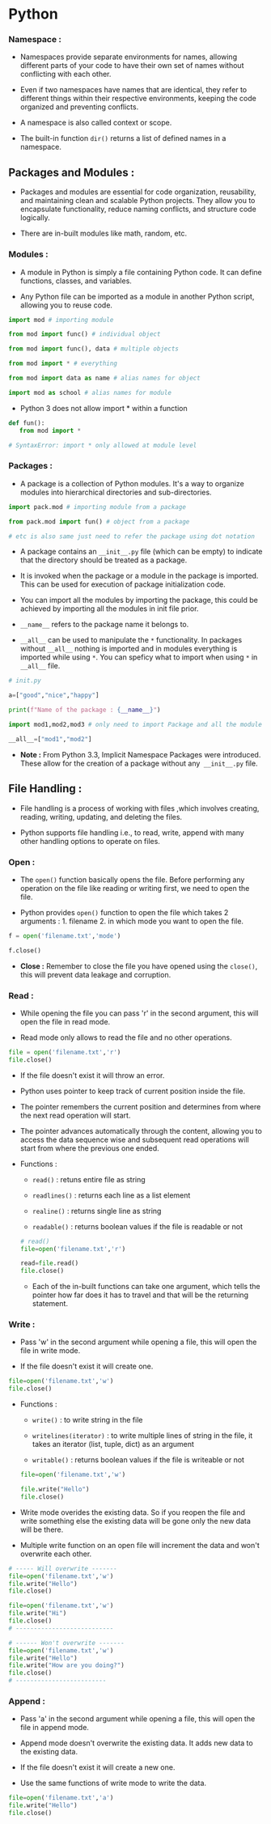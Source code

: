 # Python

### Namespace :

   - Namespaces provide separate environments for names, allowing different parts of your code to have their own set of names without conflicting with each other. 

   - Even if two namespaces have names that are identical, they refer to different things within their respective environments, keeping the code organized and preventing conflicts.

   - A namespace is also called context or scope.

   - The built-in function `dir()` returns a list of defined names in a namespace.

## Packages and Modules :

- Packages and modules are essential for code organization, reusability, and maintaining clean and scalable Python projects. They allow you to encapsulate functionality, reduce naming conflicts, and structure code logically.

- There are in-built modules like math, random, etc.

### Modules :

   - A module in Python is simply a file containing Python code. It can define functions, classes, and variables. 
   
   - Any Python file can be imported as a module in another Python script, allowing you to reuse code.

   ```python
   import mod # importing module
   
   from mod import func() # individual object
   
   from mod import func(), data # multiple objects
   
   from mod import * # everything
   
   from mod import data as name # alias names for object
   
   import mod as school # alias names for module

   ```

   - Python 3 does not allow import * within a function

   ```python
   def fun():
      from mod import *

   # SyntaxError: import * only allowed at module level
   ```

### Packages :

   - A package is a collection of Python modules. It's a way to organize modules into hierarchical directories and sub-directories. 
   
   ```python
   import pack.mod # importing module from a package

   from pack.mod import fun() # object from a package

   # etc is also same just need to refer the package using dot notation
   ```
   
   - A package contains an `__init__.py` file (which can be empty) to indicate that the directory should be treated as a package.

   - It is invoked when the package or a module in the package is imported. This can be used for execution of package initialization code.

   - You can import all the modules by importing the package, this could be achieved by importing all the modules in init file prior. 

   - `__name__` refers to the package name it belongs to.

   - `__all__` can be used to manipulate the `*` functionality. In packages without `__all__` nothing is imported and in modules everything is imported while using `*`. You can speficy what to import when using `*` in `__all__` file.

   ```python
   # init.py

   a=["good","nice","happy"]

   print(f"Name of the package : {__name__}")

   import mod1,mod2,mod3 # only need to import Package and all the module inside it will be imported

   __all__=["mod1","mod2"]
   
   ```

   - **Note :** From Python 3.3, Implicit Namespace Packages were introduced. These allow for the creation of a package without any` __init__.py` file.

## File Handling :

- File handling is a process of working with files ,which involves creating, reading, writing, updating, and deleting the files.

- Python supports file handling i.e., to read, write, append with many other handling options to operate on files.

### Open : 

   - The `open()` function basically opens the file. Before performing any operation on the file like reading or writing first, we need to open the file.

   - Python provides `open()` function to open the file which takes 2 arguments : 1. filename 2. in which mode you want to open the file.

   ```python
   f = open('filename.txt','mode')

   f.close()
   ```

- **Close :** Remember to close the file you have opened using the `close()`, this will prevent data leakage and corruption.

### Read :

   - While opening the file you can pass 'r' in the second argument, this will open the file in read mode.

   - Read mode only allows to read the file and no other operations.

   ```python
   file = open('filename.txt','r')
   file.close()
   ```

   - If the file doesn't exist it will throw an error.

   - Python uses pointer to keep track of current position inside the file.

   - The pointer remembers the current position and determines from where the next read operation will start.

   - The pointer advances automatically through the content, allowing you to access the data sequence wise and subsequent read operations will start from where the previous one ended.

   - Functions :

      - `read()` : retuns entire file as string

      - `readlines()` : returns each line as a list element

      - `realine()` : returns single line as string

      - `readable()` : returns boolean values if the file is readable or not

      ```python
      # read()
      file=open('filename.txt','r')
      
      read=file.read()
      file.close()
      ```

      - Each of the in-built functions can take one argument, which tells the pointer how far does it has to travel and that will be the returning statement.

### Write :

- Pass 'w' in the second argument while opening a file, this will open the file in write mode.

- If the file doesn't exist it will create one.

```python
file=open('filename.txt','w')
file.close()
```

- Functions :

   - `write()` : to write string in the file

   - `writelines(iterator)` : to write multiple lines of string in the file, it takes an iterator (list, tuple, dict) as an argument

   - `writable()` : returns boolean values if the file is writeable or not

   ```python
   file=open('filename.txt','w')
   
   file.write("Hello")
   file.close()
   ```

- Write mode overides the existing data. So if you reopen the file and write something else the existing data will be gone only the new data will be there.

- Multiple write function on an open file will increment the data and won't overwrite each other.

```python
# ----- Will overwrite -------
file=open('filename.txt','w')
file.write("Hello")
file.close()

file=open('filename.txt','w')
file.write("Hi")
file.close()
# ---------------------------

# ------ Won't overwrite -------
file=open('filename.txt','w')
file.write("Hello")
file.write("How are you doing?")
file.close()
# -------------------------
```

### Append :

- Pass 'a' in the second argument while opening a file, this will open the file in append mode.

- Append mode doesn't overwrite the existing data. It adds new data to the existing data.

- If the file doesn't exist it will create a new one.

- Use the same functions of write mode to write the data.

```python
file=open('filename.txt','a')
file.write("Hello")
file.close()
```